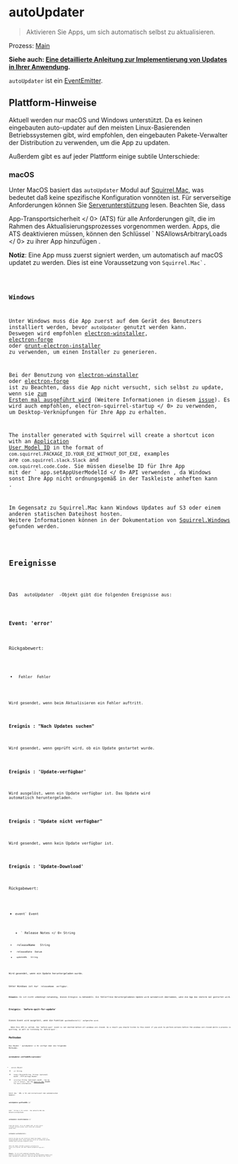 # autoUpdater

> Aktivieren Sie Apps, um sich automatisch selbst zu aktualisieren.

Prozess: [Main](../glossary.md#main-process)

**Siehe auch: [Eine detaillierte Anleitung zur Implementierung von Updates in Ihrer Anwendung](../tutorial/updates.md).**

`autoUpdater` ist ein [EventEmitter][event-emitter].

## Plattform-Hinweise

Aktuell werden nur macOS und Windows unterstützt. Da es keinen eingebauten auto-updater auf den meisten Linux-Basierenden Betriebssystemen gibt, wird empfohlen, den eingebauten Pakete-Verwalter der Distribution zu verwenden, um die App zu updaten.

Außerdem gibt es auf jeder Plattform einige subtile Unterschiede:

### macOS

Unter MacOS basiert das `autoUpdater` Modul auf [ Squirrel.Mac][squirrel-mac], was bedeutet daß keine spezifische Konfiguration vonnöten ist. Für serverseitige Anforderungen können Sie [Serverunterstützung][server-support] lesen. Beachten Sie, dass

 App-Transportsicherheit </ 0> (ATS) für alle Anforderungen gilt, die im Rahmen des Aktualisierungsprozesses vorgenommen werden. Apps, die ATS deaktivieren müssen, können den Schlüssel ` NSAllowsArbitraryLoads </ 0> zu ihrer App hinzufügen
 .</p>

<p spaces-before="0"><strong x-id="1">Notiz</strong>: Eine App muss zuerst signiert werden, um automatisch auf macOS updatet zu werden.
Dies ist eine Voraussetzung von <code>Squirrel.Mac`.</p> 



### Windows

Unter Windows muss die App zuerst auf dem Gerät des Benutzers installiert werden, bevor `autoUpdater` genutzt werden kann. Deswegen wird empfohlen [electron-winstaller][installer-lib], [electron-forge][electron-forge-lib] oder [grunt-electron-installer][installer] zu verwenden, um einen Installer zu generieren.

Bei der Benutzung von [electron-winstaller][installer-lib] oder [electron-forge][electron-forge-lib] ist zu Beachten, dass die App nicht versucht, sich selbst zu update, wenn sie [zum Ersten mal ausgeführt wird](https://github.com/electron/windows-installer#handling-squirrel-events) (Weitere Informationen in diesem [issue](https://github.com/electron/electron/issues/7155)). Es wird auch empfohlen,  electron-squirrel-startup </ 0> zu verwenden, um Desktop-Verknüpfungen für Ihre App zu erhalten.</p> 

The installer generated with Squirrel will create a shortcut icon with an [Application User Model ID][app-user-model-id] in the format of `com.squirrel.PACKAGE_ID.YOUR_EXE_WITHOUT_DOT_EXE`, examples are `com.squirrel.slack.Slack` and `com.squirrel.code.Code`. Sie müssen dieselbe ID für Ihre App mit der ` app.setAppUserModelId </ 0>  API verwenden , da Windows sonst Ihre App nicht ordnungsgemäß in der Taskleiste anheften kann .</p>

<p spaces-before="0">Im Gegensatz zu Squirrel.Mac kann Windows Updates auf S3 oder einem anderen statischen Dateihost hosten.
Weitere Informationen können in der Dokumentation von <a href="https://github.com/Squirrel/Squirrel.Windows" f-id="squirrel-windows" fo="3">Squirrel.Windows</a> gefunden werden.</p>

<h2 spaces-before="0">Ereignisse</h2>

<p spaces-before="0">Das <code> autoUpdater </ 0> -Objekt gibt die folgenden Ereignisse aus:</p>

<h3 spaces-before="0">Event: 'error'</h3>

<p spaces-before="0">Rückgabewert:</p>

<ul>
<li><code> Fehler </ 0> Fehler</li>
</ul>

<p spaces-before="0">Wird gesendet, wenn beim Aktualisieren ein Fehler auftritt.</p>

<h3 spaces-before="0">Ereignis : "Nach Updates suchen"</h3>

<p spaces-before="0">Wird gesendet, wenn geprüft wird, ob ein Update gestartet wurde.</p>

<h3 spaces-before="0">Ereignis : 'Update-verfügbar'</h3>

<p spaces-before="0">Wird ausgelöst, wenn ein Update verfügbar ist. Das Update wird
automatisch heruntergeladen.</p>

<h3 spaces-before="0">Ereignis : "Update nicht verfügbar"</h3>

<p spaces-before="0">Wird gesendet, wenn kein Update verfügbar ist.</p>

<h3 spaces-before="0">Ereignis : 'Update-Download'</h3>

<p spaces-before="0">Rückgabewert:</p>

<ul>
<li><code>event` Event</li> 

* ` Release Notes </ 0>  String</li>
<li><code> releaseName </ 0>  String</li>
<li><code> releaseDate </ 0> Datum</li>
<li><code> updateURL </ 0>  String</li>
</ul>

<p spaces-before="0">Wird gesendet, wenn ein Update heruntergeladen wurde.</p>

<p spaces-before="0">Unter Windows ist nur <code> releaseName </ 0> verfügbar.</p>

<p spaces-before="0"><strong x-id="1">Hinweis:</strong> Es ist nicht unbedingt notwendig, dieses Ereignis zu behandeln. Ein fehlerfreie Heruntergeladenes Update wird automatisch übernommen, wenn die App das nächste mal gestartet wird.</p>

<h3 spaces-before="0">Ereignis: 'before-quit-for-update'</h3>

<p spaces-before="0">Dieses Event wird ausgelöst, wenn die Funktion <code>quitAndInstall()` aufgerufen wird.</p> 
  When this API is called, the `before-quit` event is not emitted before all windows are closed. As a result you should listen to this event if you wish to perform actions before the windows are closed while a process is quitting, as well as listening to `before-quit`.
  
  

## Methoden

Das Objekt ` autoUpdater </ 0> verfügt über die folgenden Methoden:</p>

<h3 spaces-before="0"><code>autoUpdater.setFeedURL(optionen)`</h3> 

* `options` Object 
    * `url` String
  * `headers` Record<String, String> (optional) _macOS_ - HTTP-Anfrage-Header.
  * `serverType` String (optional) _macOS_ - Can be `json` or `default`, see the [Squirrel.Mac][squirrel-mac] README for more information.

Setzt die ` URL </ 0> und initialisiert den automatischen Updater.</p>

<h3 spaces-before="0"><code>autoUpdater.getFeedURL ()`</h3> 

Gibt ` String </ 0> zurück - Die aktuelle URL des Aktualisierungsfeeds.</p>

<h3 spaces-before="0"><code>autoUpdater.checkForUpdates ()`</h3> 

Fragt den Server, ob es ein Update gibt. Es muss zuerst `setFeedURL` aufrufen werden, bevor diese API verwendet werden kann.



### `autoUpdater.quitAndInstall()`

Startet die App neu und installiert damit das Update, sofern es heruntergeladen wurde. Diese Funktion sollte nur aufgerufen werden, nachdem `update-downloaded` ausgelöst wurde.

Unter der Haube schließt `autoUpdater.quitAndInstall()` zuerst alle Fenster und führt danach automatisch `app.quit()` aus.

**Hinweis.**: Es ist nicht unbedingt notwendig, diese Funktion auszulösen, denn ein fehlerfrei heruntergeladenes Update wird immer automatisch installiert, wenn die App das nächste mal startet.

[squirrel-mac]: https://github.com/Squirrel/Squirrel.Mac

[squirrel-mac]: https://github.com/Squirrel/Squirrel.Mac
[server-support]: https://github.com/Squirrel/Squirrel.Mac#server-support
[installer]: https://github.com/electron/grunt-electron-installer
[installer-lib]: https://github.com/electron/windows-installer
[electron-forge-lib]: https://github.com/electron-userland/electron-forge
[app-user-model-id]: https://msdn.microsoft.com/en-us/library/windows/desktop/dd378459(v=vs.85).aspx
[event-emitter]: https://nodejs.org/api/events.html#events_class_eventemitter

